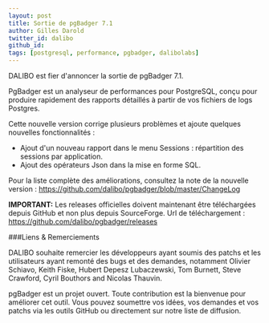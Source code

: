 ```yaml
---
layout: post
title: Sortie de pgBadger 7.1
author: Gilles Darold
twitter_id: dalibo
github_id: 
tags: [postgresql, performance, pgbadger, dalibolabs]
---
```

DALIBO est fier d'annoncer la sortie de pgBadger 7.1.

PgBadger est un analyseur de performances pour PostgreSQL, conçu pour produire rapidement
des rapports détaillés à partir de vos fichiers de logs Postgres.

<!--MORE-->

Cette nouvelle version corrige plusieurs problèmes et ajoute quelques nouvelles fonctionnalités :

  * Ajout d'un nouveau rapport dans le menu Sessions : répartition des sessions par application.
  * Ajout des opérateurs Json dans la mise en forme SQL.

Pour la liste complète des améliorations, consultez la note de la nouvelle version :
https://github.com/dalibo/pgbadger/blob/master/ChangeLog

**IMPORTANT:** Les releases officielles doivent maintenant être téléchargées depuis
GitHub et non plus depuis SourceForge. Url de téléchargement : https://github.com/dalibo/pgbadger/releases

###Liens & Remerciements

DALIBO souhaite remercier les développeurs ayant soumis des patchs et les utilisateurs ayant
remonté des bugs et des demandes, notamment Olivier Schiavo, Keith Fiske, Hubert Depesz Lubaczewski,
Tom Burnett, Steve Crawford, Cyril Bouthors and Nicolas Thauvin.

pgBadger est un projet ouvert. Toute contribution est la bienvenue pour améliorer cet outil.
Vous pouvez soumettre vos idées, vos demandes et vos patchs via les outils GitHub ou directement
sur notre liste de diffusion.


